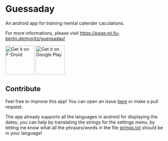 Guessaday
=========

An android app for training mental calender caculations.

For more informations, please visit https://page.mi.fu-berlin.de/moritz/guessaday/

[<img src="https://f-droid.org/badge/get-it-on.svg"
      alt="Get it on F-Droid"
      height="90">](https://f-droid.org/packages/com.goltzkiste.guessaday/)
[<img src="https://play.google.com/intl/en_us/badges/images/generic/en-play-badge.png"
      alt="Get it on Google Play"
      height="90">](https://play.google.com/store/apps/details?id=com.goltzkiste.guessaday)


Contribute
-----

Feel free to improve this app! You can open an issue [here](../../issues) or make a pull request.

The app already supports all the languages in android for displaying the dates;
you can help by translating the strings for the settings menu, by letting me know
what all the phrases/words in the file [strings.txt](./strings.txt) should be in your language!
